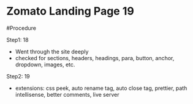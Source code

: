 # Zomato Landing Page 19

#Procedure

Step1: 18
- Went through the site deeply
- checked for sections, headers, headings, para, button, anchor, dropdown, images, etc.

Step2: 19
- extensions: css peek, auto rename tag, auto close tag, prettier, path intellisense, better comments, live server
